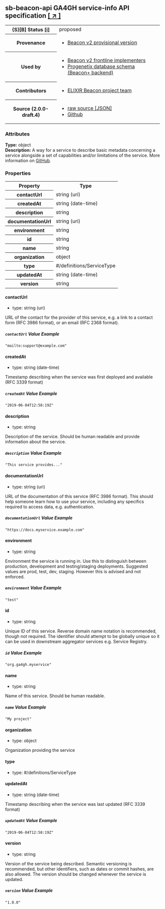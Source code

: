 
<div id="schema-header-title">
  <h2><span id="schema-header-title-project">sb-beacon-api</span> GA4GH service-info API specification <a href="https://github.com/ga4gh-schemablocks/sb-beacon-api" target="_BLANK">[ &nearr; ]</a></h2>
</div>

<table id="schema-header-table">
<tr>
<th>{S}[B] Status <a href="https://schemablocks.org/about/sb-status-levels.html">[i]</a></th>
<td><div id="schema-header-status">proposed</div></td>
</tr>
<tr><th>Provenance</th><td><ul>
<li><a href="https://github.com/ga4gh-beacon/">Beacon v2 provisional version</a></li>
</ul></td></tr>
<tr><th>Used by</th><td><ul>
<li><a href="https://ga4gh-approval-service-registry.ega-archive.org">Beacon v2 frontline implementers</a></li>
<li><a href="https://docs.progenetix.org/beaconplus/">Progenetix database schema (Beacon+ backend)</a></li>
</ul></td></tr>


<!--more-->
<tr><th>Contributors</th><td><ul>
<li><a href="https://beacon-project.io/categories/people.html">ELIXIR Beacon project team</a></li>
</ul></td></tr>
<tr><th>Source (2.0.0-draft.4)</th><td><ul>
<li><a href="current/ga4gh-service-info-1-0-0-schema.json" target="_BLANK">raw source [JSON]</a></li>
<li><a href="https://github.com/ga4gh-schemablocks/sb-beacon-api/blob/master//ga4gh-service-info-1-0-0-schema.yaml" target="_BLANK">Github</a></li>
</ul></td></tr>
</table>

<div id="schema-attributes-title"><h3>Attributes</h3></div>

  
__Type:__ object  
__Description:__ A way for a service to describe basic metadata concerning a service alongside a set of capabilities and/or limitations of the service. More information on [GitHub](https://github.com/ga4gh-discovery/ga4gh-service-info/).
### Properties

<table id="schema-properties-table">
<tr><th>Property</th><th>Type</th></tr>
<tr><th>contactUrl</th><td>string (uri)</td></tr>
<tr><th>createdAt</th><td>string (date-time)</td></tr>
<tr><th>description</th><td>string</td></tr>
<tr><th>documentationUrl</th><td>string (uri)</td></tr>
<tr><th>environment</th><td>string</td></tr>
<tr><th>id</th><td>string</td></tr>
<tr><th>name</th><td>string</td></tr>
<tr><th>organization</th><td>object</td></tr>
<tr><th>type</th><td>#/definitions/ServiceType</td></tr>
<tr><th>updatedAt</th><td>string (date-time)</td></tr>
<tr><th>version</th><td>string</td></tr>
</table>


#### contactUrl

* type: string (uri)

URL of the contact for the provider of this service, e.g. a link to a contact form (RFC 3986 format), or an email (RFC 2368 format).

##### `contactUrl` Value Example  

```
"mailto:support@example.com"
```

#### createdAt

* type: string (date-time)

Timestamp describing when the service was first deployed and available (RFC 3339 format)

##### `createdAt` Value Example  

```
"2019-06-04T12:58:19Z"
```

#### description

* type: string

Description of the service. Should be human readable and provide information about the service.

##### `description` Value Example  

```
"This service provides..."
```

#### documentationUrl

* type: string (uri)

URL of the documentation of this service (RFC 3986 format). This should help someone learn how to use your service, including any specifics required to access data, e.g. authentication.

##### `documentationUrl` Value Example  

```
"https://docs.myservice.example.com"
```

#### environment

* type: string

Environment the service is running in. Use this to distinguish between production, development and testing/staging deployments. Suggested values are prod, test, dev, staging. However this is advised and not enforced.

##### `environment` Value Example  

```
"test"
```

#### id

* type: string

Unique ID of this service. Reverse domain name notation is recommended, though not required. The identifier should attempt to be globally unique so it can be used in downstream aggregator services e.g. Service Registry.

##### `id` Value Example  

```
"org.ga4gh.myservice"
```

#### name

* type: string

Name of this service. Should be human readable.

##### `name` Value Example  

```
"My project"
```

#### organization

* type: object

Organization providing the service


#### type

* type: #/definitions/ServiceType




#### updatedAt

* type: string (date-time)

Timestamp describing when the service was last updated (RFC 3339 format)

##### `updatedAt` Value Example  

```
"2019-06-04T12:58:19Z"
```

#### version

* type: string

Version of the service being described. Semantic versioning is recommended, but other identifiers, such as dates or commit hashes, are also allowed. The version should be changed whenever the service is updated.

##### `version` Value Example  

```
"1.0.0"
```

